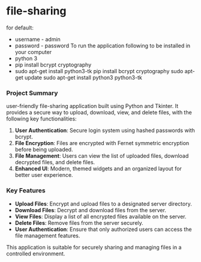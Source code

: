 # file-sharing
for default: 
* username - admin
* password - password
To run the application following to be installed in your computer
* python 3
* pip install bcrypt cryptography
* sudo apt-get install python3-tk
pip install bcrypt cryptography
sudo apt-get update
sudo apt-get install python3 python3-tk
### Project Summary
user-friendly file-sharing application built using Python and Tkinter. It provides a secure way to upload, download, view, and delete files, with the following key functionalities:

1. **User Authentication**: Secure login system using hashed passwords with bcrypt.
2. **File Encryption**: Files are encrypted with Fernet symmetric encryption before being uploaded.
3. **File Management**: Users can view the list of uploaded files, download decrypted files, and delete files.
4. **Enhanced UI**: Modern, themed widgets and an organized layout for better user experience.

### Key Features

- **Upload Files**: Encrypt and upload files to a designated server directory.
- **Download Files**: Decrypt and download files from the server.
- **View Files**: Display a list of all encrypted files available on the server.
- **Delete Files**: Remove files from the server securely.
- **User Authentication**: Ensure that only authorized users can access the file management features.

This application is suitable for securely sharing and managing files in a controlled environment.
